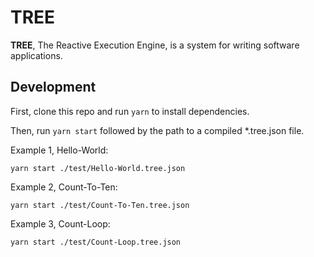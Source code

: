 # TREE

**TREE**, The Reactive Execution Engine, is a system for writing software applications.

## Development

First, clone this repo and run `yarn` to install dependencies.

Then, run `yarn start` followed by the path to a compiled \*.tree.json file.

Example 1, Hello-World:

`yarn start ./test/Hello-World.tree.json`

Example 2, Count-To-Ten:

`yarn start ./test/Count-To-Ten.tree.json`

Example 3, Count-Loop:

`yarn start ./test/Count-Loop.tree.json`
